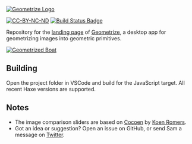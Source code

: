 [![Geometrize Logo](https://github.com/Tw1ddle/geometrize-website/blob/master/screenshots/logo.png?raw=true "Geometrize website logo")](https://www.geometrize.co.uk/)

[![CC-BY-NC-ND](https://licensebuttons.net/l/by-nc-nd/4.0/80x15.png)](https://creativecommons.org/licenses/by-nc-nd/4.0/)
[![Build Status Badge](https://ci.appveyor.com/api/projects/status/github/Tw1ddle/geometrize-website)](https://ci.appveyor.com/project/Tw1ddle/geometrize-website)

Repository for the [landing page](https://www.geometrize.co.uk/) of [Geometrize](https://github.com/Tw1ddle/geometrize), a desktop app for geometrizing images into geometric primitives.

[![Geometrized Boat](https://github.com/Tw1ddle/geometrize-website/blob/master/screenshots/boat.png?raw=true "Geometrized Boat, 400 Rotated Ellipses")](https://www.geometrize.co.uk/)

## Building

Open the project folder in VSCode and build for the JavaScript target. All recent Haxe versions are supported.

## Notes
 * The image comparison sliders are based on [Cocoen](https://github.com/koenoe/cocoen) by [Koen Romers](https://github.com/koenoe).
 * Got an idea or suggestion? Open an issue on GitHub, or send Sam a message on [Twitter](https://twitter.com/Sam_Twidale).